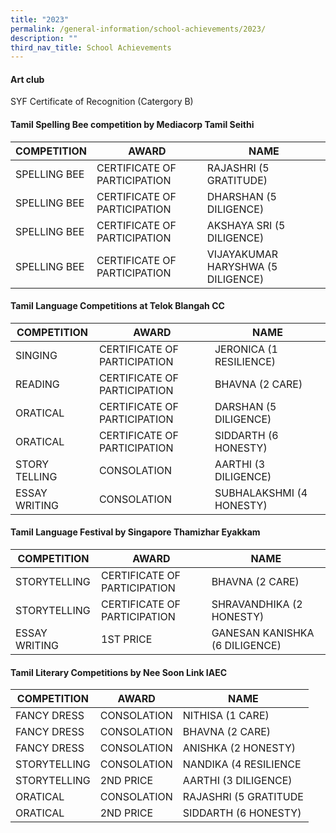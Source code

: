 ```yaml
---
title: "2023"
permalink: /general-information/school-achievements/2023/
description: ""
third_nav_title: School Achievements
---
```

#### Art club
SYF Certificate of Recognition (Catergory B)


#### Tamil Spelling Bee competition by Mediacorp Tamil Seithi

| COMPETITION | AWARD | NAME |
| -------- | -------- | -------- |
| SPELLING BEE     |  CERTIFICATE OF PARTICIPATION    | RAJASHRI (5 GRATITUDE)    |
| SPELLING BEE     |  CERTIFICATE OF PARTICIPATION    | DHARSHAN (5 DILIGENCE)    |
| SPELLING BEE     |  CERTIFICATE OF PARTICIPATION    | AKSHAYA SRI (5 DILIGENCE)    |
| SPELLING BEE     |  CERTIFICATE OF PARTICIPATION    | VIJAYAKUMAR HARYSHWA (5 DILIGENCE)    |


#### Tamil Language Competitions at Telok Blangah CC

| COMPETITION | AWARD | NAME |
| -------- | -------- | -------- |
| SINGING     |  CERTIFICATE OF PARTICIPATION    | JERONICA (1 RESILIENCE)    |
| READING     |  CERTIFICATE OF PARTICIPATION    |   BHAVNA (2 CARE)    |
| ORATICAL     |  CERTIFICATE OF PARTICIPATION    | DARSHAN (5 DILIGENCE)    |
| ORATICAL     |  CERTIFICATE OF PARTICIPATION    | SIDDARTH (6 HONESTY)    |
| STORY TELLING     |  CONSOLATION    | AARTHI (3 DILIGENCE)    |
| ESSAY WRITING     |  CONSOLATION    | SUBHALAKSHMI (4 HONESTY)    |

#### Tamil Language Festival by Singapore Thamizhar Eyakkam

| COMPETITION | AWARD | NAME |
| -------- | -------- | -------- |
| STORYTELLING     |  CERTIFICATE OF PARTICIPATION    | BHAVNA (2 CARE)   |
| STORYTELLING     |  CERTIFICATE OF PARTICIPATION    | SHRAVANDHIKA (2 HONESTY)    |
| ESSAY WRITING     |  1ST PRICE    | GANESAN KANISHKA (6 DILIGENCE)    |


#### Tamil Literary Competitions by Nee Soon Link IAEC

| COMPETITION | AWARD | NAME |
| -------- | -------- | -------- |
| FANCY DRESS     |  CONSOLATION    | NITHISA (1 CARE)   |
| FANCY DRESS     |  CONSOLATION    | BHAVNA (2 CARE)    |
| FANCY DRESS     |  CONSOLATION    | ANISHKA (2 HONESTY)    |
| STORYTELLING     |  CONSOLATION    | NANDIKA (4 RESILIENCE   |
| STORYTELLING     |  2ND PRICE    | AARTHI (3 DILIGENCE)    |
| ORATICAL     |  CONSOLATION    | RAJASHRI (5 GRATITUDE    |
| ORATICAL     |  2ND PRICE    | SIDDARTH (6 HONESTY)    |